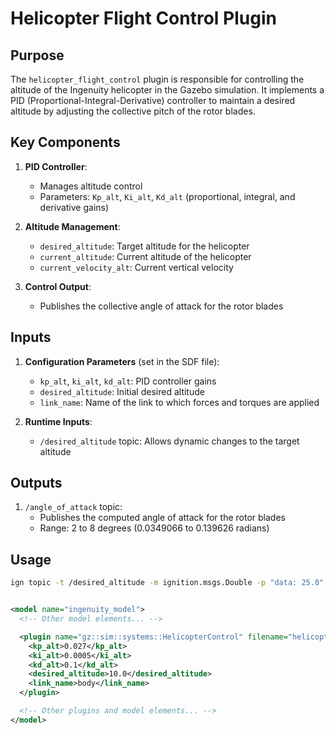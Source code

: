 

# Helicopter Flight Control Plugin

## Purpose
The `helicopter_flight_control` plugin is responsible for controlling the altitude of the Ingenuity helicopter in the Gazebo simulation. It implements a PID (Proportional-Integral-Derivative) controller to maintain a desired altitude by adjusting the collective pitch of the rotor blades.

## Key Components

1. **PID Controller**: 
   - Manages altitude control
   - Parameters: `Kp_alt`, `Ki_alt`, `Kd_alt` (proportional, integral, and derivative gains)

2. **Altitude Management**:
   - `desired_altitude`: Target altitude for the helicopter
   - `current_altitude`: Current altitude of the helicopter
   - `current_velocity_alt`: Current vertical velocity

3. **Control Output**:
   - Publishes the collective angle of attack for the rotor blades

## Inputs

1. **Configuration Parameters** (set in the SDF file):
   - `kp_alt`, `ki_alt`, `kd_alt`: PID controller gains
   - `desired_altitude`: Initial desired altitude
   - `link_name`: Name of the link to which forces and torques are applied

2. **Runtime Inputs**:
   - `/desired_altitude` topic: Allows dynamic changes to the target altitude
 
## Outputs

1. `/angle_of_attack` topic: 
   - Publishes the computed angle of attack for the rotor blades
   - Range: 2 to 8 degrees (0.0349066 to 0.139626 radians)

## Usage

```bash
ign topic -t /desired_altitude -m ignition.msgs.Double -p "data: 25.0"
```

```xml

<model name="ingenuity_model">
  <!-- Other model elements... -->

  <plugin name="gz::sim::systems::HelicopterControl" filename="helicopter_flight_control">
    <kp_alt>0.027</kp_alt>
    <ki_alt>0.0005</ki_alt>
    <kd_alt>0.1</kd_alt>
    <desired_altitude>10.0</desired_altitude>
    <link_name>body</link_name>
  </plugin>

  <!-- Other plugins and model elements... -->
</model>

```